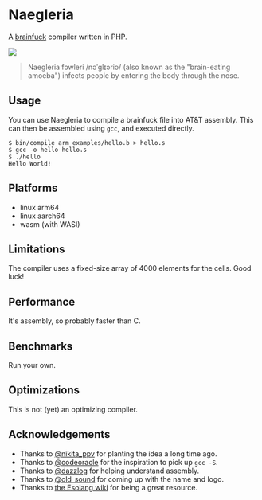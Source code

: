 # Naegleria

A [brainfuck](http://esolangs.org/wiki/Brainfuck) compiler written in PHP.

![](doc/naegleria.png)

> Naegleria fowleri /nəˈɡlɪəriə/ (also known as the "brain-eating amoeba") infects people by entering the body through the nose.

## Usage

You can use Naegleria to compile a brainfuck file into AT&T assembly. This can then be assembled using `gcc`, and executed directly.

    $ bin/compile arm examples/hello.b > hello.s
    $ gcc -o hello hello.s
    $ ./hello
    Hello World!

## Platforms

- linux arm64
- linux aarch64
- wasm (with WASI)

## Limitations

The compiler uses a fixed-size array of 4000 elements for the cells. Good luck!

## Performance

It's assembly, so probably faster than C.

## Benchmarks

Run your own.

## Optimizations

This is not (yet) an optimizing compiler.

## Acknowledgements

* Thanks to [@nikita_ppv](https://twitter.com/nikita_ppv) for planting the idea a long time ago.
* Thanks to [@codeoracle](https://twitter.com/codeoracle) for the inspiration to pick up `gcc -S`.
* Thanks to [@dazzlog](https://twitter.com/dazzlog) for helping understand assembly.
* Thanks to [@old_sound](https://twitter.com/old_sound) for coming up with the name and logo.
* Thanks to [the Esolang wiki](http://esolangs.org/) for being a great resource.
